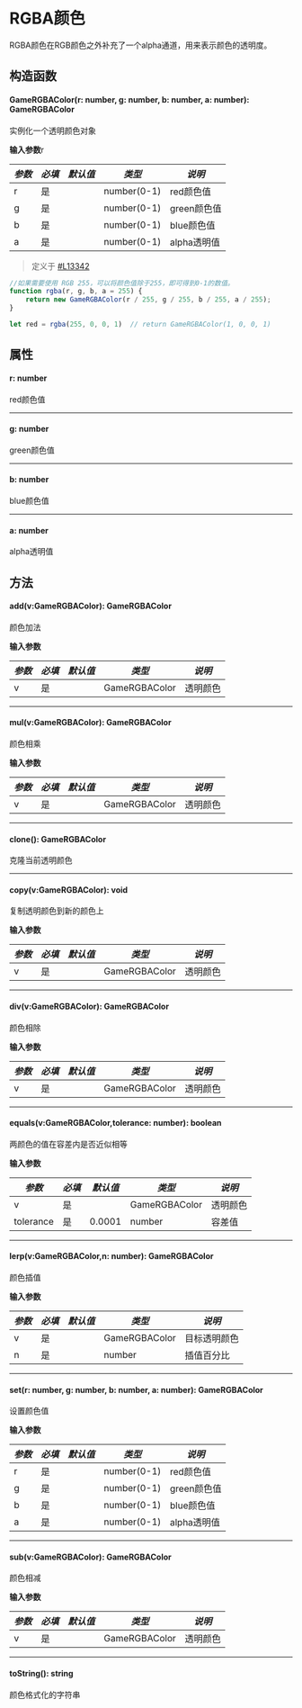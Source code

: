 <script setup>
import '/style.css'
</script>
# RGBA颜色

RGBA颜色在RGB颜色之外补充了一个alpha通道，用来表示颜色的透明度。

## 构造函数

#### <font id="API" />GameRGBAColor(<font id="Type">r: number, g: number, b: number, a: number</font>)<font id="Type">: GameRGBAColor</font>
实例化一个透明颜色对象

**输入参数**r

| **_参数_** | **_必填_** | **_默认值_** | **_类型_** | **_说明_** |
| --- | --- | --- | --- | --- |
| r | 是 | | number(0-1) | red颜色值 |
| g | 是 | | number(0-1) | green颜色值 |
| b | 是 | | number(0-1) | blue颜色值 |
| a | 是 | | number(0-1) | alpha透明值 |

> 定义于 [#L13342](https://github.com/box3lab/arena_dts/blob/main/GameAPI.d.ts#L13342)


```javascript
//如果需要使用 RGB 255，可以将颜色值除于255，即可得到0-1的数值。
function rgba(r, g, b, a = 255) {
    return new GameRGBAColor(r / 255, g / 255, b / 255, a / 255);
}

let red = rgba(255, 0, 0, 1)  // return GameRGBAColor(1, 0, 0, 1)
```

## 属性

#### <font id="API" />r<font id="Type">: number</font> 
red颜色值

---


#### <font id="API" />g<font id="Type">: number</font>     
green颜色值

---


#### <font id="API" />b<font id="Type">: number</font>
blue颜色值

---


#### <font id="API" />a<font id="Type">: number</font>
alpha透明值


## 方法

#### <font id="API" />add(<font id="Type">v:GameRGBAColor</font>)<font id="Type">: GameRGBAColor</font>
颜色加法

**输入参数**

| **_参数_** | **_必填_** | **_默认值_** | **_类型_** | **_说明_** |
| --- | --- | --- | --- | --- |
| v | 是 | | GameRGBAColor | 透明颜色 |


---


#### <font id="API" />mul(<font id="Type">v:GameRGBAColor</font>)<font id="Type">: GameRGBAColor</font>
颜色相乘

**输入参数**

| **_参数_** | **_必填_** | **_默认值_** | **_类型_** | **_说明_** |
| --- | --- | --- | --- | --- |
| v | 是 | | GameRGBAColor | 透明颜色 |


---


#### <font id="API" />clone()<font id="Type">: GameRGBAColor</font>
克隆当前透明颜色

---


#### <font id="API" />copy(<font id="Type">v:GameRGBAColor</font>)<font id="Type">: void</font>
复制透明颜色到新的颜色上

**输入参数**

| **_参数_** | **_必填_** | **_默认值_** | **_类型_** | **_说明_** |
| --- | --- | --- | --- | --- |
| v | 是 | | GameRGBAColor | 透明颜色 |


---


#### <font id="API" />div(<font id="Type">v:GameRGBAColor</font>)<font id="Type">: GameRGBAColor</font>
颜色相除

**输入参数**

| **_参数_** | **_必填_** | **_默认值_** | **_类型_** | **_说明_** |
| --- | --- | --- | --- | --- |
| v | 是 | | GameRGBAColor | 透明颜色 |


---


#### <font id="API" />equals(<font id="Type">v:GameRGBAColor,tolerance: number</font>)<font id="Type">: boolean</font>
两颜色的值在容差内是否近似相等

**输入参数**

| **_参数_** | **_必填_** | **_默认值_** | **_类型_** | **_说明_** |
| --- | --- | --- | --- | --- |
| v | 是 | | GameRGBAColor | 透明颜色 |
| tolerance | 是 | 0.0001 | number | 容差值 |


---


#### <font id="API" />lerp(<font id="Type">v:GameRGBAColor,n: number</font>)<font id="Type">: GameRGBAColor</font>
颜色插值

**输入参数**

| **_参数_** | **_必填_** | **_默认值_** | **_类型_** | **_说明_** |
| --- | --- | --- | --- | --- |
| v | 是 | | GameRGBAColor | 目标透明颜色 |
| n | 是 | | number | 插值百分比 |


---


#### <font id="API" />set(<font id="Type">r: number, g: number, b: number, a: number</font>)<font id="Type">: GameRGBAColor</font>
设置颜色值

**输入参数**

| **_参数_** | **_必填_** | **_默认值_** | **_类型_** | **_说明_** |
| --- | --- | --- | --- | --- |
| r | 是 | | number(0-1) | red颜色值 |
| g | 是 | | number(0-1) | green颜色值 |
| b | 是 | | number(0-1) | blue颜色值 |
| a | 是 | | number(0-1) | alpha透明值 |


---


#### <font id="API" />sub(<font id="Type">v:GameRGBAColor</font>)<font id="Type">: GameRGBAColor</font>
颜色相减

**输入参数**

| **_参数_** | **_必填_** | **_默认值_** | **_类型_** | **_说明_** |
| --- | --- | --- | --- | --- |
| v | 是 | | GameRGBAColor | 透明颜色 |


---


#### <font id="API" />toString()<font id="Type">: string</font>
颜色格式化的字符串

